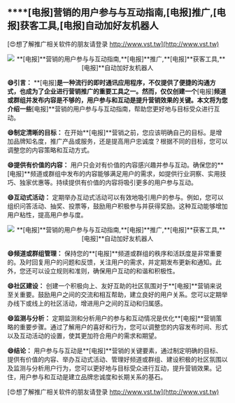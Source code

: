 ## ****[电报]**营销的用户参与与互动指南,**[电报]**推广,**[电报]**获客工具,**[电报]**自动加好友机器人**

[😍想了解推广相关软件的朋友请登录 http://www.vst.tw](http://www.vst.tw)

 <center><img src="https://vst.tw/MP4/tuiguang/png/5.png" alt="**[电报]**营销的用户参与与互动指南,**[电报]**推广,**[电报]**获客工具,**[电报]**自动加好友机器人"></center>

**😄引言：**
**[电报]**是一种流行的即时通讯应用程序，不仅提供了便捷的沟通方式，也成为了企业进行营销推广的重要工具之一。然而，仅仅创建一个**[电报]**频道或群组并发布内容是不够的，用户参与和互动是提升营销效果的关键。本文将为您介绍一些**[电报]**营销的用户参与与互动指南，帮助您更好地与目标受众进行互动。

**😄制定清晰的目标：**
在开始**[电报]**营销之前，您应该明确自己的目标。是增加品牌知名度，推广产品或服务，还是提高用户忠诚度？根据不同的目标，您可以调整您的内容策略和互动方式。

**😄提供有价值的内容：**
用户只会对有价值的内容感兴趣并参与互动。确保您的**[电报]**频道或群组中发布的内容能够满足用户的需求，如提供行业洞察、实用技巧、独家优惠等。持续提供有价值的内容将吸引更多的用户参与互动。

**😄互动式活动：**
定期举办互动式活动可以有效地吸引用户的参与。例如，您可以组织问答活动、抽奖、投票等，鼓励用户积极参与并获得奖励。这种互动能够增加用户粘性，提高用户参与度。

 <center><img src="https://vst.tw/MP4/tuiguang/png/0.png" alt="**[电报]**营销的用户参与与互动指南,**[电报]**推广,**[电报]**获客工具,**[电报]**自动加好友机器人"></center>

**😄频道或群组管理：**
保持您的**[电报]**频道或群组的秩序和活跃度是非常重要的。及时回复用户的问题和反馈，关注用户的需求，并定期发布更新和通知。此外，您还可以设立规则和准则，确保用户互动的和谐和积极性。

**😄社区建设：**
创建一个积极向上、友好互助的社区氛围对于**[电报]**营销来说至关重要。鼓励用户之间的交流和相互帮助，建立良好的用户关系。您可以定期举办线下或线上的社区活动，增进用户之间的互动和归属感。

**😄监测与分析：**
定期监测和分析用户的参与和互动情况是优化**[电报]**营销策略的重要步骤。通过了解用户的喜好和行为，您可以调整您的内容发布时间、形式以及互动活动的设置，使其更加符合用户的需求和期望。

**😄结论：**
用户参与与互动是**[电报]**营销的关键要素，通过制定明确的目标、提供有价值的内容、举办互动式活动、管理好频道或群组、建设积极的社区氛围以及监测与分析用户行为，您可以更好地与目标受众进行互动，提升营销效果。记住，用户参与和互动是建立品牌忠诚度和长期关系的基石。

[😍想了解推广相关软件的朋友请登录 http://www.vst.tw](http://www.vst.tw)



